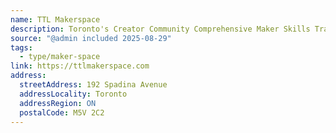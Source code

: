 ```yaml
---
name: TTL Makerspace
description: Toronto's Creator Community Comprehensive Maker Skills Training
source: "@admin included 2025-08-29"
tags:
  - type/maker-space
link: https://ttlmakerspace.com
address:
  streetAddress: 192 Spadina Avenue
  addressLocality: Toronto
  addressRegion: ON
  postalCode: M5V 2C2
---
```

